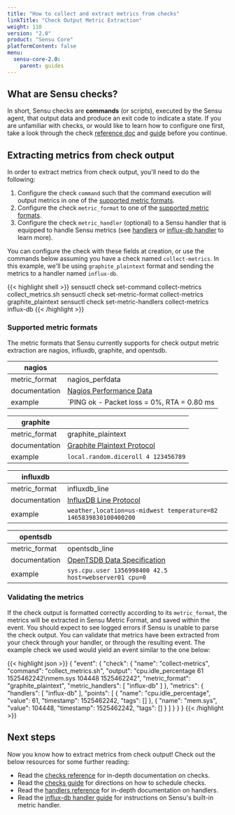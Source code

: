 ```yaml
---
title: "How to collect and extract metrics from checks"
linkTitle: "Check Output Metric Extraction"
weight: 110
version: "2.0"
product: "Sensu Core"
platformContent: false
menu:
  sensu-core-2.0:
    parent: guides
---
```


## What are Sensu checks?

In short, Sensu checks are **commands** (or scripts), executed by the Sensu
agent, that output data and produce an exit code to indicate a state. If you are
unfamiliar with checks, or would like to learn how to configure one first,
take a look through the check [reference doc][1] and [guide][2] before you
continue.

## Extracting metrics from check output

In order to extract metrics from check output, you'll need to do the following:

1. Configure the check `command` such that the command execution will output
metrics in one of the [supported metric formats][3].
2. Configure the check `metric_format` to one of the [supported metric formats][3].
3. Configure the check `metric_handler` (optional) to a Sensu handler that is
equipped to handle Sensu metrics (see [handlers][4] or [influx-db handler][5]
to learn more).

You can configure the check with these fields at creation, or use the commands
below assuming you have a check named `collect-metrics`. In this example,
we'll be using `graphite_plaintext` format and sending the metrics to a handler
named `influx-db`.

{{< highlight shell >}}
sensuctl check set-command collect-metrics collect_metrics.sh
sensuctl check set-metric-format collect-metrics graphite_plaintext
sensuctl check set-metric-handlers collect-metrics influx-db
{{< /highlight >}}

### Supported metric formats

The metric formats that Sensu currently supports for check output metric
extraction are nagios, influxdb, graphite, and opentsdb.

|nagios       |      |
--------------|------
metric_format | nagios_perfdata
documentation | [Nagios Performance Data][6]
example       | `PING ok - Packet loss = 0%, RTA = 0.80 ms | percent_packet_loss=0, rta=0.80`

|graphite     |      |
--------------|------
metric_format | graphite_plaintext
documentation | [Graphite Plaintext Protocol][7]
example       | `local.random.diceroll 4 123456789`

|influxdb     |      |
--------------|------
metric_format | influxdb_line
documentation | [InfluxDB Line Protocol][8]
example       | `weather,location=us-midwest temperature=82 1465839830100400200`

|opentsdb     |      |
--------------|------
metric_format | opentsdb_line
documentation | [OpenTSDB Data Specification][9]
example       | `sys.cpu.user 1356998400 42.5 host=webserver01 cpu=0`

### Validating the metrics

If the check output is formatted correctly according to its `metric_format`,
the metrics will be extracted in Sensu Metric Format, and saved within the
event. You should expect to see logged errors if Sensu is unable to parse
the check output. You can validate that metrics have been extracted from your
check through your handler, or through the resulting event. The example check
we used would yield an event similar to the one below:

{{< highlight json >}}
{
  "event": {
    "check": {
      "name": "collect-metrics",
      "command": "collect_metrics.sh",
      "output": "cpu.idle_percentage 61 1525462242\nmem.sys 104448 1525462242",
      "metric_format": "graphite_plaintext",
      "metric_handlers": [
        "influx-db"
      ]
    },
    "metrics": {
      "handlers": [
        "influx-db"
      ],
      "points": [
        {
          "name": "cpu.idle_percentage",
          "value": 61,
          "timestamp": 1525462242,
          "tags": []
        },
        {
          "name": "mem.sys",
          "value": 104448,
          "timestamp": 1525462242,
          "tags": []
        }
      ]
    }
  }
}
{{< /highlight >}}

## Next steps

Now you know how to extract metrics from check output! Check out the below
resources for some further reading:

* Read the [checks reference][1] for in-depth documentation on checks.
* Read the [checks guide][2] for directions on how to schedule checks.
* Read the [handlers reference][4] for in-depth documentation on handlers.
* Read the [influx-db handler guide][5] for instructions on Sensu's built-in
metric handler.

[1]: ../../reference/checks
[2]: ../monitor-server-resources/
[3]: #supported-metric-formats
[4]: ../../reference/handlers
[5]: ../influx-db-metric-handler
[6]: https://assets.nagios.com/downloads/nagioscore/docs/nagioscore/3/en/perfdata.html
[7]: http://graphite.readthedocs.io/en/latest/feeding-carbon.html#the-plaintext-protocol
[8]: https://docs.influxdata.com/influxdb/v1.4/write_protocols/line_protocol_tutorial/#measurement
[9]: http://opentsdb.net/docs/build/html/user_guide/writing.html#data-specification
